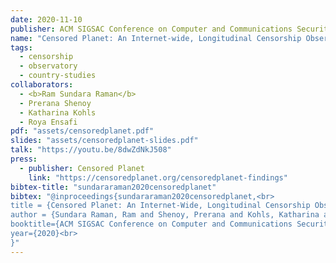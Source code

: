 ```yaml
---
date: 2020-11-10
publisher: ACM SIGSAC Conference on Computer and Communications Security (CCS)
name: "Censored Planet: An Internet-wide, Longitudinal Censorship Observatory"
tags:
  - censorship
  - observatory
  - country-studies
collaborators:
  - <b>Ram Sundara Raman</b>
  - Prerana Shenoy
  - Katharina Kohls
  - Roya Ensafi
pdf: "assets/censoredplanet.pdf"
slides: "assets/censoredplanet-slides.pdf"
talk: "https://youtu.be/8dwZdNkJ508"
press:
  - publisher: Censored Planet
    link: "https://censoredplanet.org/censoredplanet-findings"
bibtex-title: "sundararaman2020censoredplanet"
bibtex: "@inproceedings{sundararaman2020censoredplanet,<br>
title = {Censored Planet: An Internet-Wide, Longitudinal Censorship Observatory},<br>
author = {Sundara Raman, Ram and Shenoy, Prerana and Kohls, Katharina and Ensafi, Roya},<br>
booktitle={ACM SIGSAC Conference on Computer and Communications Security (CCS)},<br>
year={2020}<br>
}"
---
```

